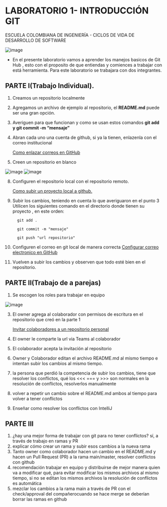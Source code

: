 # LABORATORIO 1- INTRODUCCIÓN GIT
ESCUELA COLOMBIANA DE INGENIERÍA - CICLOS DE VIDA DE DESARROLLO DE SOFTWARE

 ![image](https://github.com/PDSW-ECI/labs/assets/118181543/7b7bba48-cbfb-4327-bec8-f72dc0d258e0)

- En el presente laboratorio vamos a aprender los manejos basicos de Git Hub , esto con el proposito de que entiendas y comiences a trabajar con está herramienta. Para este laboratorio se trabajara con dos integrantes.
  
## PARTE I(Trabajo Individual). 

1.	Creamos un repositorio localmente 
2.	Agregamos un archivo de ejemplo al repositorio, el **README.md** puede ser una gran opción.
3.	Averiguen para que funcionan y como se usan estos comandos **git add y git commit -m “mensaje”**
4.	Abran cada uno una cuenta de github, si ya la tienen, enlazenla con el correo institucional
   
       [Como enlazar correos en GitHub](https://docs.github.com/es/account-and-profile/setting-up-and-managing-your-personal-account-on-github/managing-email-preferences/adding-an-email-address-to-your-github-account)
   
6.	Creen un repositorio en blanco

![image](https://github.com/PDSW-ECI/labs/assets/118181543/0a6db4de-3682-4e43-838c-415373596947)
![image](https://github.com/PDSW-ECI/labs/assets/118181543/7c1cafdf-9a35-4180-99c4-8cabd84d21b8)

   
8.	Configuren el repositorio local con el repositorio remoto.

      [Como subir un proyecto local a github.](https://gist.github.com/cgonzalezdai/cc33db72a6fe5178637aabb562eae35c)
  
10.	Subir los cambios, teniendo en cuenta lo que averiguaron en el punto 3
    Utilicen los siguientes comando en el directorio donde tienen su proyecto , en este orden:
   	```
      git add .
    ```

    ```
      git commit -m "mensaje"
    ```

    ```
      git push "url repositorio"
    ```
12.	Configuren el correo en git local de manera correcta
     [Configurar correo electronico en GitHub](https://docs.github.com/es/account-and-profile/setting-up-and-managing-your-personal-account-on-github/managing-email-preferences/setting-your-commit-email-address)
14.	Vuelven a subir los cambios y observen que todo esté bien en el repositorio.

## PARTE II(Trabajo de a parejas)

1.	Se escogen los roles para trabajar en equipo
   
   ![image](https://github.com/PDSW-ECI/labs/assets/118181543/716464e4-d663-477d-a87d-0f2944e5b709)

3.	El owner agrega al colaborador con permisos de escritura en el repositorio que creó en la parte 1
   
     [Invitar colaboradores a un repositorio personal](https://docs.github.com/es/account-and-profile/setting-up-and-managing-your-personal-account-on-github/managing-access-to-your-personal-repositories/inviting-collaborators-to-a-personal-repository)
   
5.	El owner le comparte la url via Teams al colaborador
6.	El colaborador acepta la invitación al repositorio
7.	Owner y Colaborador editan el archivo README.md al mismo tiempo e intentan subir los cambios al mismo tiempo.
9.	la persona que perdió la competencia de subir los cambios, tiene que resolver los conflictos, qué los <<< === y >>> son normales en la resolución de conflictos, resolverlos manualmente
10.	volver a repetir un cambio sobre el README.md ambos al tiempo para volver a tener conflictos
11.	Enseñar como resolver los conflictos con IntelliJ


## PARTE III
1.	¿hay una mejor forma de trabajar con git para no tener conflictos? sí, a través de trabajo en ramas y PR
2.	explicar cómo crear un rama y subir esos cambios a la nueva rama
3.	Tanto owner como colaborador hacen un cambio en el README.md y hacen un Pull Request (PR) a la rama main/master, resolver conflictos con github
4.	recomendación trabajar en equipo y distribuirse de mejor manera quien va a modificar qué, para evitar modificar los mismos archivos al mismo tiempo, si no se editan los mismos archivos la resolución de conflictos es automática
5.	mezclar los cambios a la rama main a través de PR con el check/approval del compañerocuando se hace merge se deberían borrar las ramas en github

